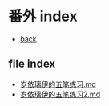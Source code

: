 # 番外 index

- [back](./../Fiction_index.md)

## file index

- [岁依璃伊的五笔练习.md](./岁依璃伊的五笔练习.md)
- [岁依璃伊的五笔练习2.md](./岁依璃伊的五笔练习2.md)
